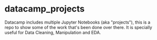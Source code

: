 # datacamp_projects
Datacamp includes multiple Jupyter Notebooks (aka "projects"), this is a repo to show some of the work that's been done over there. It is specially useful for Data Cleaning, Manipulation and EDA.
